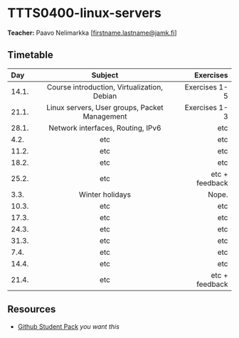 # TTTS0400-linux-servers

**Teacher:** Paavo Nelimarkka [firstname.lastname@jamk.fi]

## Timetable
| Day | Subject | Exercises |
|:--------|:----------:|-----:|
| 14.1. | Course introduction, Virtualization, Debian | Exercises 1-5 |  
| 21.1. | Linux servers, User groups, Packet Management  | Exercises 1-3 |  
| 28.1. | Network interfaces, Routing, IPv6 | etc | 
| 4.2. | etc | etc | 
| 11.2. | etc | etc | 
| 18.2. | etc | etc | 
| 25.2. | etc | etc + feedback | 
| 3.3. | Winter holidays | Nope. | 
| 10.3. | etc | etc | 
| 17.3. | etc | etc | 
| 24.3. | etc | etc | 
| 31.3. | etc | etc | 
| 7.4. | etc | etc | 
| 14.4. | etc | etc | 
| 21.4. | etc | etc + feedback| 

## Resources

- [Github Student Pack](https://education.github.com/pack) _you want this_
